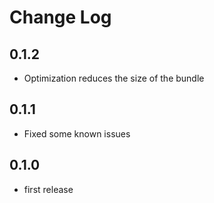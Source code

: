 # Change Log

## 0.1.2

- Optimization reduces the size of the bundle

## 0.1.1

- Fixed some known issues

## 0.1.0

- first release
